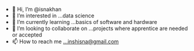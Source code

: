 - 👋 Hi, I’m @isnakhan
- 👀 I’m interested in ...data science
- 🌱 I’m currently learning ...basics of software and hardware 
- 💞️ I’m looking to collaborate on ...projects where apprentice are needed or accepted
- 📫 How to reach me ...inshisna@gmail.com

<!---
isnakhan/isnakhan is a ✨ special ✨ repository because its `README.md` (this file) appears on your GitHub profile.
You can click the Preview link to take a look at your changes.
--->
